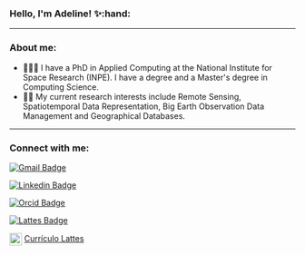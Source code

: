 <!--
### Hi there 👋

**ammaciel/ammaciel** is a ✨ _special_ ✨ repository because its `README.md` (this file) appears on your GitHub profile.

Here are some ideas to get you started:

- 🔭 I’m currently working on ...
- 🌱 I’m currently learning ...
- 👯 I’m looking to collaborate on ...
- 🤔 I’m looking for help with ...
- 💬 Ask me about ...
- 📫 How to reach me: ...
- 😄 Pronouns: ...
- ⚡ Fun fact: ...

https://gist.github.com/rxaviers/7360908 - Complete list of github markdown emoji markup
https://github-emoji-picker.vercel.app/
-->

<h3 align="left">Hello, I'm Adeline! ✨:hand:</h3>

---

### About me:
- 👩🏻‍🎓 I have a PhD in Applied Computing at the National Institute for Space Research (INPE). I have a degree and a Master's degree in Computing Science. 
- :woman_technologist: My current research interests include Remote Sensing, Spatiotemporal Data Representation, Big Earth Observation Data Management and Geographical Databases.

---

### Connect with me:

[![Gmail Badge](https://img.shields.io/badge/-adelinemaciel22@gmail.com-c14438?style=flat&logo=Gmail&logoColor=white&link=mailto:adelinemaciel22@gmail.com)](mailto:adelinemaciel22@gmail.com)

[![Linkedin Badge](https://img.shields.io/badge/-Adeline_Marinho_Maciel-blue?style=flat&logo=Linkedin&logoColor=white&link=https://www.linkedin.com/in/adelinemarinhomaciel/)](https://www.linkedin.com/in/adelinemarinhomaciel/)

[![Orcid Badge](https://img.shields.io/badge/-Adeline_Marinho_Maciel-green?style=flat&logo=Orcid&logoColor=white&link=https://orcid.org/0000-0002-1467-6488)](https://orcid.org/0000-0002-1467-6488)

[![Lattes Badge](https://img.shields.io/badge/-Adeline_Marinho_Maciel-2c2b64?style=flat&logo=icon-lattes.png&logoColor=white&link=http://lattes.cnpq.br/9198589807862587)](http://lattes.cnpq.br/9198589807862587)

[<img align="center" alt="adelinemaciel | Lattes" width="22px" src="https://ufmg.br/thumbor/jKht0gK_EKiWGANsvxCB7ORa9_4=/27x0:396x247/712x474/https://ufmg.br/storage/d/4/9/9/d499bf9074133db295373575066f97e4_15622676670826_972558144.png"/>](http://lattes.cnpq.br/9198589807862587) <a href="http://lattes.cnpq.br/9198589807862587"> Currículo Lattes</a>
